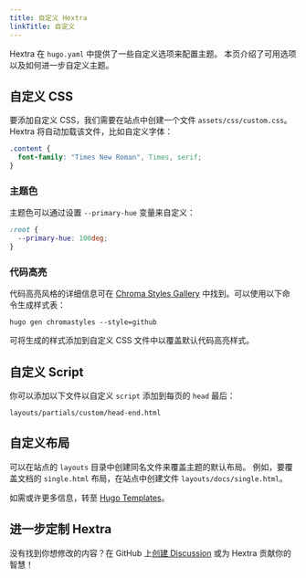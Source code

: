 ```yaml
---
title: 自定义 Hextra
linkTitle: 自定义
---
```


Hextra 在 `hugo.yaml` 中提供了一些自定义选项来配置主题。
本页介绍了可用选项以及如何进一步自定义主题。

<!--more-->

## 自定义 CSS

要添加自定义 CSS，我们需要在站点中创建一个文件 `assets/css/custom.css`。Hextra 将自动加载该文件，比如自定义字体：

```css {filename="assets/css/custom.css"}
.content {
  font-family: "Times New Roman", Times, serif;
}
```

### 主题色

主题色可以通过设置 `--primary-hue` 变量来自定义：

```css {filename="assets/css/custom.css"}
:root {
  --primary-hue: 100deg;
}
```

### 代码高亮

代码高亮风格的详细信息可在 [Chroma Styles Gallery](https://xyproto.github.io/splash/docs/all.html) 中找到。可以使用以下命令生成样式表：

```shell
hugo gen chromastyles --style=github
```

可将生成的样式添加到自定义 CSS 文件中以覆盖默认代码高亮样式。

## 自定义 Script

你可以添加以下文件以自定义 `script` 添加到每页的 `head` 最后：

```
layouts/partials/custom/head-end.html
```

## 自定义布局

可以在站点的 `layouts` 目录中创建同名文件来覆盖主题的默认布局。
例如，要覆盖文档的 `single.html` 布局，在站点中创建文件 `layouts/docs/single.html`。

如需或许更多信息，转至 [Hugo Templates](https://gohugo.io/templates/)。

## 进一步定制 Hextra

没有找到你想修改的内容？在 GitHub 上[创建 Discussion](https://github.com/imfing/hextra/discussions) 或为 Hextra 贡献你的智慧！
